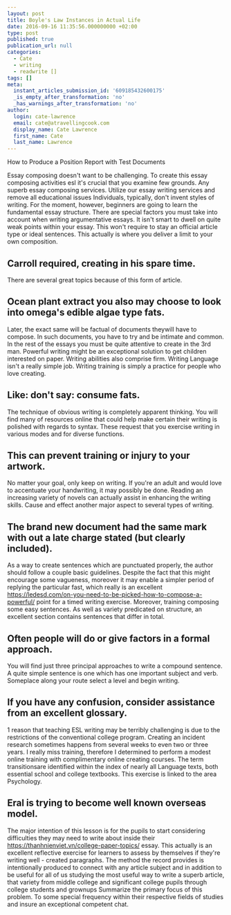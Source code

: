 ```yaml
---
layout: post
title: Boyle's Law Instances in Actual Life
date: 2016-09-16 11:35:56.000000000 +02:00
type: post
published: true
publication_url: null
categories:
  - Cate
  - writing
  - readwrite []
tags: []
meta:
  instant_articles_submission_id: '609185432600175'
  _is_empty_after_transformation: 'no'
  _has_warnings_after_transformation: 'no'
author:
  login: cate-lawrence
  email: cate@atravellingcook.com
  display_name: Cate Lawrence
  first_name: Cate
  last_name: Lawrence
---
```

How to Produce a Position Report with Test Documents

Essay composing doesn't want to be challenging. To create this essay
composing activities esl it's crucial that you examine few grounds. Any
superb essay composing services. Utilize our essay writing services and
remove all educational issues Individuals, typically, don't invent
styles of writing. For the moment, however, beginners are going to learn
the fundamental essay structure. There are special factors you must take
into account when writing argumentative essays. It isn't smart to dwell
on quite weak points within your essay. This won't require to stay an
official article type or ideal sentences. This actually is where you
deliver a limit to your own composition.

Carroll required, creating in his spare time.
---------------------------------------------

There are several great topics because of this form of article.

Ocean plant extract you also may choose to look into omega's edible algae type fats.
------------------------------------------------------------------------------------

Later, the exact same will be factual of documents theywill have to
compose. In such documents, you have to try and be intimate and common.
In the rest of the essays you must be quite attentive to create in the
3rd man. Powerful writing might be an exceptional solution to get
children interested on paper. Writing abilities also comprise firm.
Writing Language isn't a really simple job. Writing training is simply a
practice for people who love creating.

Like: don't say: consume fats.
------------------------------

The technique of obvious writing is completely apparent thinking. You
will find many of resources online that could help make certain their
writing is polished with regards to syntax. These request that you
exercise writing in various modes and for diverse functions.

This can prevent training or injury to your artwork.
----------------------------------------------------

No matter your goal, only keep on writing. If you're an adult and would
love to accentuate your handwriting, it may possibly be done. Reading an
increasing variety of novels can actually assist in enhancing the
writing skills. Cause and effect another major aspect to several types
of writing.

The brand new document had the same mark with out a late charge stated (but clearly included).
----------------------------------------------------------------------------------------------

As a way to create sentences which are punctuated properly, the author
should follow a couple basic guidelines. Despite the fact that this
might encourage some vagueness, moreover it may enable a simpler period
of replying the particular fast, which really is an excellent
https://ledesd.com/on-you-need-to-be-picked-how-to-compose-a-powerful/
point for a timed writing exercise. Moreover, training composing some
easy sentences. As well as variety predicated on structure, an excellent
section contains sentences that differ in total.

Often people will do or give factors in a formal approach.
----------------------------------------------------------

You will find just three principal approaches to write a compound
sentence. A quite simple sentence is one which has one important subject
and verb. Someplace along your route select a level and begin writing.

If you have any confusion, consider assistance from an excellent glossary.
--------------------------------------------------------------------------

1 reason that teaching ESL writing may be terribly challenging is due to
the restrictions of the conventional college program. Creating an
incident research sometimes happens from several weeks to even two or
three years. I really miss training, therefore I determined to perform a
modest online training with complimentary online creating courses. The
term transitionsare identified within the index of nearly all Language
texts, both essential school and college textbooks. This exercise is
linked to the area Psychology.

Eral is trying to become well known overseas model.
---------------------------------------------------

The major intention of this lesson is for the pupils to start
considering difficulties they may need to write about inside their
https://thanhnienviet.vn/college-paper-topics/ essay. This actually is an
excellent reflective exercise for learners to assess by themselves if
they're writing well - created paragraphs. The method the record
provides is intentionally produced to connect with any article subject
and in addition to be useful for all of us studying the most useful way
to write a superb article, that variety from middle college and
significant college pupils through college students and grownups
Summarize the primary focus of this problem. To some special frequency
within their respective fields of studies and insure an exceptional
competent chat.
